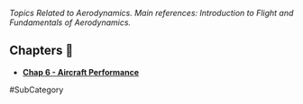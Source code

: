 *Topics Related to Aerodynamics. Main references: Introduction to Flight and Fundamentals of Aerodynamics.*

## Chapters 💨
- **[Chap 6 - Aircraft Performance](./Chap%206%20-%20Aircraft%20Performance.md)**

#SubCategory 